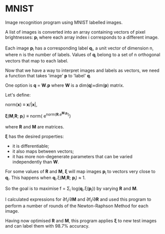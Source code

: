 # MNIST
Image recognition program using MNIST labelled images.

A list of images is converted into an array containing vectors of pixel brightnesses: __p__<sub>i</sub> where each array index i corresponds to a different image.

Each image __p__<sub>i</sub> has a corresponding label __q__<sub>i</sub>, a unit vector of dimension n, where n is the number of labels. Values of __q__<sub>i</sub> belong to a set of n orthogonal vectors that map to each label.

Now that we have a way to interpret images and labels as vectors, we need a function that takes 'image' __p__ to 'label' __q__.

One option is **q** = **W**.**p** where **W** is a dim(**q**)×dim(**p**) matrix.

Let's define:

norm(__x__) ≡ __x__/|__x__|,

**ξ**(**M**,**R**; **p**<sub>i</sub>) ≡ norm( e<sup>norm(__R__.e<sup>__M__.__p__<sub>i</sub></sup>)</sup>)

where **R** and **M** are matrices.

**ξ** has the desired properties:
* it is differentiable;
* it also maps between vectors;
* it has more non-degenerate parameters that can be varied independently than **W**.

For some values of **R** and **M**, **ξ** will map images **p**<sub>i</sub> to vectors very close to **q**<sub>i</sub>. This happens when **q**<sub>i</sub>.ξ(**M**,**R**; **p**<sub>i</sub>) ≈ 1.

So the goal is to maximise f = Σ<sub>i</sub> log(__q__<sub>i</sub>.ξ(__p__<sub>i</sub>)) by varying **R** and **M**.

I calculated expressions for  ∂f<sub>i</sub>/∂**M** and ∂f<sub>i</sub>/∂**R** and used this program to perform a number of rounds of the Newton-Raphson Method for each image.

Having now optimised **R** and **M**, this program applies **ξ** to new test images and can label them with 98.7% accuracy.
